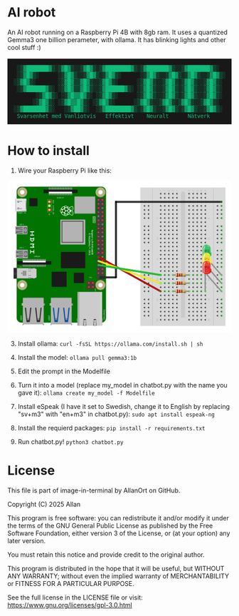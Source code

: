 # AI robot
An AI robot running on a Raspberry Pi 4B with 8gb ram. It uses a quantized Gemma3 one billion perameter, with ollama. It has blinking lights and other cool stuff :)<br><br>
<img src="img.png" alt="Icon" width="600px">

# How to install
1. Wire your Raspberry Pi like this:<br>
<img src="scematic.png" alt="Icon" width="600px">

3. Install ollama:
 ```curl -fsSL https://ollama.com/install.sh | sh ```
 
4. Install the model: ```ollama pull gemma3:1b```

5. Edit the prompt in the Modelfile

6. Turn it into a model (replace my_model in chatbot.py with the name you gave it): ```ollama create my_model -f Modelfile```

7. Install eSpeak (I have it set to Swedish, change it to English by replacing "sv+m3" with "en+m3" in chatbot.py): ```sudo apt install espeak-ng```

8. Install the requierd packages: ```pip install -r requirements.txt```

9. Run chatbot.py! ```python3 chatbot.py```

# License
This file is part of image-in-terminal by AllanOrt on GitHub.

Copyright (C) 2025 Allan

This program is free software: you can redistribute it and/or modify
it under the terms of the GNU General Public License as published by
the Free Software Foundation, either version 3 of the License, or
(at your option) any later version.

You must retain this notice and provide credit to the original author.

This program is distributed in the hope that it will be useful,
but WITHOUT ANY WARRANTY; without even the implied warranty of
MERCHANTABILITY or FITNESS FOR A PARTICULAR PURPOSE.

See the full license in the LICENSE file or visit: https://www.gnu.org/licenses/gpl-3.0.html
